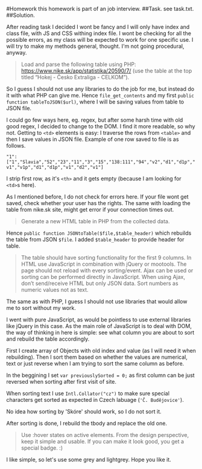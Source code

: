 #Homework
this homework is part of an job interview.
##Task.
see task.txt.
##Solution.

After reading task I decided I wont be fancy and I will only have index and class file, with JS and CSS withing index file. I wont be checking for all the possible errors, as my class will be expected to work for one specific use. I will try to make my methods general, thought. I'm not going procedural, anyway.  


> Load and parse the following table using PHP: https://www.nike.sk/app/statistika/20590/7/ (use the table at the top titled “Hokej - Česko Extraliga - CELKOM”).

So I guess I should not use any libraries to do the job for me, but instead do it with what PHP can give me. Hence `file_get_contents` and my first `public function tableToJSON($url)`, where I will be saving values from table to JSON file. 

I could go few ways here, eg. regex, but after some harsh time with old good regex, I decided to change to the DOM. I find it more readable, so why not. Getting to `<td>` elements is easy: I traverse the rows from `<table>` and then I save values in JSON file. Example of one row saved to file is as follows. 

`"1":["1","Slavia","52","23","11","3","15","138:111","94","v2","d1","d1p","v1","v1p","d1","d1p","v1","d2","v1"]`

I strip first row, as it's `<th>` and it gets empty (because I am looking for `<td>`s here). 

As I mentioned before, I do not check for errors here. If your file wont get saved, check whether your user has the rights. The same with loading the table from nike.sk site, might get error if your connection times out. 

> Generate a new HTML table in PHP from the collected data. 

Hence `public function JSONtoTable($file,$table_header)` which rebuilds the table from JSON `$file`. I added `$table_header` to provide header for table. 

> The table should have sorting functionality for the first 9 columns. In HTML use JavaScript in combination with jQuery or mootools. The page should not reload with every sorting/event. Ajax can be used or sorting can be performed directly in JavaScript. When using Ajax, don’t send/receive HTML but only JSON data. Sort numbers as numeric values not as text.

The same as with PHP, I guess I should not use libraries that would allow me to sort without my work. 

I went with pure JavaScript, as would be pointless to use external libraries like jQuery in this case. As the main role of JavaScript is to deal with DOM, the way of thinking in here is simple: see what column you are about to sort and rebuild the table accordingly. 

First I create array of Objects with old index and value (as I will need it when rebuilding). Then I sort them based on whether the values are numerical, text or just reverse when I am trying to sort the same column as before. 

In the beggining I set `var previouslySorted = 0;` as first column can be just reversed when sorting after first visit of site.  

When sorting text I use `Intl.Collator("cz")` to make sure special characters get sorted as expected in Czech labuage (`'Č. Budějovice'`). 

No idea how sorting by 'Skóre' should work, so I do not sort it. 

After sorting is done, I rebuild the tbody and replace the old one. 

> Use :hover states on active elements. From the design perspective, keep it simple and usable. If you can make it look good, you get a special badge. :) 

I like simple, so let's use some grey and lightgrey. Hope you like it. 






